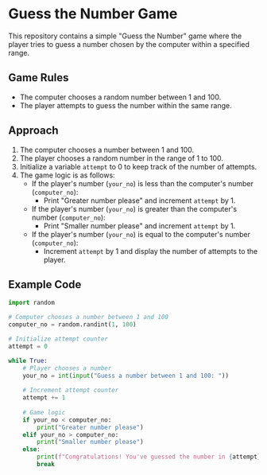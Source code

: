 # Guess the Number Game

This repository contains a simple "Guess the Number" game where the player tries to guess a number chosen by the computer within a specified range.

## Game Rules

- The computer chooses a random number between 1 and 100.
- The player attempts to guess the number within the same range.

## Approach

1. The computer chooses a number between 1 and 100.
2. The player chooses a random number in the range of 1 to 100.
3. Initialize a variable `attempt` to 0 to keep track of the number of attempts.
4. The game logic is as follows:
   - If the player's number (`your_no`) is less than the computer's number (`computer_no`):
     - Print "Greater number please" and increment `attempt` by 1.
   - If the player's number (`your_no`) is greater than the computer's number (`computer_no`):
     - Print "Smaller number please" and increment `attempt` by 1.
   - If the player's number (`your_no`) is equal to the computer's number (`computer_no`):
     - Increment `attempt` by 1 and display the number of attempts to the player.

## Example Code

```python
import random

# Computer chooses a number between 1 and 100
computer_no = random.randint(1, 100)

# Initialize attempt counter
attempt = 0

while True:
    # Player chooses a number
    your_no = int(input("Guess a number between 1 and 100: "))
    
    # Increment attempt counter
    attempt += 1
    
    # Game logic
    if your_no < computer_no:
        print("Greater number please")
    elif your_no > computer_no:
        print("Smaller number please")
    else:
        print(f"Congratulations! You've guessed the number in {attempt} attempts.")
        break